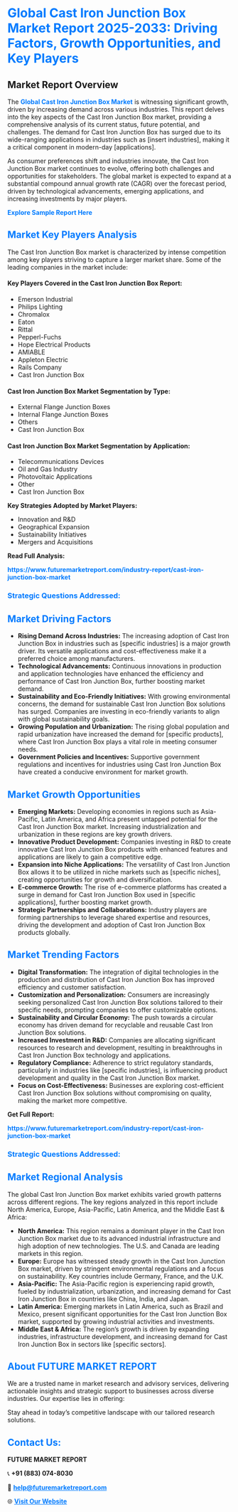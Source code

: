 <h1 style="color: #007BFF;">Global Cast Iron Junction Box Market Report 2025-2033: Driving Factors, Growth Opportunities, and Key Players</h1>

<section id="overview">
<h2>Market Report Overview</h2>
<p>The <a href="https://www.futuremarketreport.com/industry-report/cast-iron-junction-box-market" style="color: #007BFF; text-decoration: none;"><strong>Global Cast Iron Junction Box Market</strong></a> is witnessing significant growth, driven by increasing demand across various industries. This report delves into the key aspects of the Cast Iron Junction Box market, providing a comprehensive analysis of its current status, future potential, and challenges. The demand for Cast Iron Junction Box has surged due to its wide-ranging applications in industries such as [insert industries], making it a critical component in modern-day [applications].</p>
<p>As consumer preferences shift and industries innovate, the Cast Iron Junction Box market continues to evolve, offering both challenges and opportunities for stakeholders. The global market is expected to expand at a substantial compound annual growth rate (CAGR) over the forecast period, driven by technological advancements, emerging applications, and increasing investments by major players.</p>
</section>

<section id="overview">
<p><a href="https://www.futuremarketreport.com/request-sample/reportId=99858" style="color: #007BFF; text-decoration: none;"><strong>Explore Sample Report Here</strong></a></p>
</section>

<section id="key-players">
<h2 style="color: #007BFF;">Market Key Players Analysis</h2>
<p>The Cast Iron Junction Box market is characterized by intense competition among key players striving to capture a larger market share. Some of the leading companies in the market include:</p>
<h4>Key Players Covered in the Cast Iron Junction Box Report:</h4>
<ul><li>Emerson Industrial</li><li>Philips Lighting</li><li>Chromalox</li><li>Eaton</li><li>Rittal</li><li>Pepperl-Fuchs</li><li>Hope Electrical Products</li><li>AMIABLE</li><li>Appleton Electric</li><li>Rails Company</li><li>Cast Iron Junction Box</li></ul>
<h4>Cast Iron Junction Box Market Segmentation by Type:</h4>
<ul><li>External Flange Junction Boxes</li><li>Internal Flange Junction Boxes</li><li>Others</li><li>Cast Iron Junction Box</li></ul>

<h4>Cast Iron Junction Box Market Segmentation by Application:</h4>
<ul><li>Telecommunications Devices</li><li>Oil and Gas Industry</li><li>Photovoltaic Applications</li><li>Other</li><li>Cast Iron Junction Box</li></ul>
<p><strong>Key Strategies Adopted by Market Players:</strong></p>
<ul>
<li>Innovation and R&D</li>
<li>Geographical Expansion</li>
<li>Sustainability Initiatives</li>
<li>Mergers and Acquisitions</li>
</ul>
</section>

<section>
<p><strong>Read Full Analysis: </strong></p><a href="https://www.futuremarketreport.com/industry-report/cast-iron-junction-box-market" style="color: #007BFF; text-decoration: none;"><strong>https://www.futuremarketreport.com/industry-report/cast-iron-junction-box-market</strong></a>
<h3 style="color: #007BFF;">Strategic Questions Addressed:</h3>
</section>

<section id="driving-factors">
<h2 style="color: #007BFF;">Market Driving Factors</h2>
<ul>
<li><strong>Rising Demand Across Industries:</strong> The increasing adoption of Cast Iron Junction Box in industries such as [specific industries] is a major growth driver. Its versatile applications and cost-effectiveness make it a preferred choice among manufacturers.</li>
<li><strong>Technological Advancements:</strong> Continuous innovations in production and application technologies have enhanced the efficiency and performance of Cast Iron Junction Box, further boosting market demand.</li>
<li><strong>Sustainability and Eco-Friendly Initiatives:</strong> With growing environmental concerns, the demand for sustainable Cast Iron Junction Box solutions has surged. Companies are investing in eco-friendly variants to align with global sustainability goals.</li>
<li><strong>Growing Population and Urbanization:</strong> The rising global population and rapid urbanization have increased the demand for [specific products], where Cast Iron Junction Box plays a vital role in meeting consumer needs.</li>
<li><strong>Government Policies and Incentives:</strong> Supportive government regulations and incentives for industries using Cast Iron Junction Box have created a conducive environment for market growth.</li>
</ul>
</section>

<section id="growth-opportunities">
<h2 style="color: #007BFF;">Market Growth Opportunities</h2>
<ul>
<li><strong>Emerging Markets:</strong> Developing economies in regions such as Asia-Pacific, Latin America, and Africa present untapped potential for the Cast Iron Junction Box market. Increasing industrialization and urbanization in these regions are key growth drivers.</li>
<li><strong>Innovative Product Development:</strong> Companies investing in R&D to create innovative Cast Iron Junction Box products with enhanced features and applications are likely to gain a competitive edge.</li>
<li><strong>Expansion into Niche Applications:</strong> The versatility of Cast Iron Junction Box allows it to be utilized in niche markets such as [specific niches], creating opportunities for growth and diversification.</li>
<li><strong>E-commerce Growth:</strong> The rise of e-commerce platforms has created a surge in demand for Cast Iron Junction Box used in [specific applications], further boosting market growth.</li>
<li><strong>Strategic Partnerships and Collaborations:</strong> Industry players are forming partnerships to leverage shared expertise and resources, driving the development and adoption of Cast Iron Junction Box products globally.</li>
</ul>
</section>

<section id="trending-factors">
<h2 style="color: #007BFF;">Market Trending Factors</h2>
<ul>
<li><strong>Digital Transformation:</strong> The integration of digital technologies in the production and distribution of Cast Iron Junction Box has improved efficiency and customer satisfaction.</li>
<li><strong>Customization and Personalization:</strong> Consumers are increasingly seeking personalized Cast Iron Junction Box solutions tailored to their specific needs, prompting companies to offer customizable options.</li>
<li><strong>Sustainability and Circular Economy:</strong> The push towards a circular economy has driven demand for recyclable and reusable Cast Iron Junction Box solutions.</li>
<li><strong>Increased Investment in R&D:</strong> Companies are allocating significant resources to research and development, resulting in breakthroughs in Cast Iron Junction Box technology and applications.</li>
<li><strong>Regulatory Compliance:</strong> Adherence to strict regulatory standards, particularly in industries like [specific industries], is influencing product development and quality in the Cast Iron Junction Box market.</li>
<li><strong>Focus on Cost-Effectiveness:</strong> Businesses are exploring cost-efficient Cast Iron Junction Box solutions without compromising on quality, making the market more competitive.</li>
</ul>
</section>

<section>
<p><strong>Get Full Report: </strong></p><a href="https://www.futuremarketreport.com/industry-report/cast-iron-junction-box-market" style="color: #007BFF; text-decoration: none;"><strong>https://www.futuremarketreport.com/industry-report/cast-iron-junction-box-market</strong></a>
<h3 style="color: #007BFF;">Strategic Questions Addressed:</h3>
</section>


<section id="regional-analysis">
<h2 style="color: #007BFF;">Market Regional Analysis</h2>
<p>The global Cast Iron Junction Box market exhibits varied growth patterns across different regions. The key regions analyzed in this report include North America, Europe, Asia-Pacific, Latin America, and the Middle East & Africa:</p>
<ul>
<li><strong>North America:</strong> This region remains a dominant player in the Cast Iron Junction Box market due to its advanced industrial infrastructure and high adoption of new technologies. The U.S. and Canada are leading markets in this region.</li>
<li><strong>Europe:</strong> Europe has witnessed steady growth in the Cast Iron Junction Box market, driven by stringent environmental regulations and a focus on sustainability. Key countries include Germany, France, and the U.K.</li>
<li><strong>Asia-Pacific:</strong> The Asia-Pacific region is experiencing rapid growth, fueled by industrialization, urbanization, and increasing demand for Cast Iron Junction Box in countries like China, India, and Japan.</li>
<li><strong>Latin America:</strong> Emerging markets in Latin America, such as Brazil and Mexico, present significant opportunities for the Cast Iron Junction Box market, supported by growing industrial activities and investments.</li>
<li><strong>Middle East & Africa:</strong> The region’s growth is driven by expanding industries, infrastructure development, and increasing demand for Cast Iron Junction Box in sectors like [specific sectors].</li>
</ul>
</section>

<footer>
<h2 style="color: #007BFF;">About FUTURE MARKET REPORT</h2>
<p>We are a trusted name in market research and advisory services, delivering actionable insights and strategic support to businesses across diverse industries. Our expertise lies in offering:</p>

<p>Stay ahead in today’s competitive landscape with our tailored research solutions.</p>

<h2 style="color: #007BFF;">Contact Us:</h2>
<p><strong>FUTURE MARKET REPORT</strong></p>
<p>📞 <strong>+91 (883) 074-8030</strong></p>
<p>📧 <strong><a href="mailto:help@futuremarketreport.com" style="color: #007BFF;">help@futuremarketreport.com</a></strong></p>
<p>🌐 <strong><a href="https://www.futuremarketreport.com/" style="color: #007BFF;">Visit Our Website</a></strong></p>
</footer>